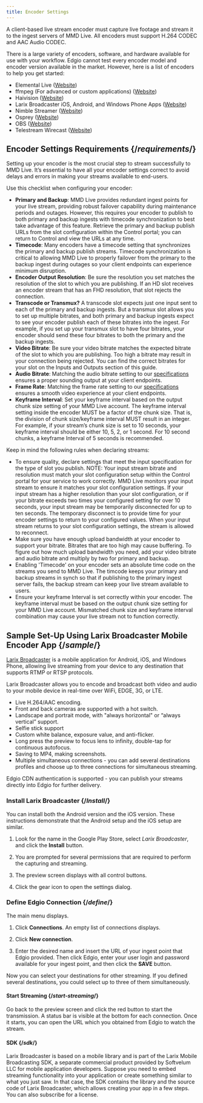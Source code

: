 ```yaml
---
title: Encoder Settings
---
```

A client-based live stream encoder must capture live footage and stream it to the ingest servers of MMD Live. All encoders must support H.264 CODEC and AAC Audio CODEC.

There is a large variety of encoders, software, and hardware available for use with your workflow. Edgio cannot test every encoder model and encoder version available in the market. However, here is a list of encoders to help you get started:

-   Elemental Live ([Website](https://aws.amazon.com/elemental-live/))
-   ffmpeg (For advanced or custom applications) ([Website](https://www.ffmpeg.org/))
-   Haivision ([Website](https://www.haivision.com/products/video-encoder-solutions/))
-   Larix Broadcaster iOS, Android, and Windows Phone Apps ([Website](https://wmspanel.com/larix_broadcaster))
-   Nimble Streamer ([Website](https://blog.wmspanel.com/2016/07/publishing-rtmp-limelight-cdn.html))
-   Osprey ([Website](https://www.ospreyvideo.com/talon))
-   OBS ([Website](https://obsproject.com/))
-   Telestream Wirecast ([Website](https://www.telestream.net/wire-cast/overview.htm))

## Encoder Settings Requirements  {/*requirements*/}
Setting up your encoder is the most crucial step to stream successfully to MMD Live. It’s essential to have all your encoder settings correct to avoid delays and errors in making your streams available to end-users.

Use this checklist when configuring your encoder:

- **Primary and Backup**: MMD Live provides redundant ingest points for your live stream, providing robust failover capability during maintenance periods and outages. However, this requires your encoder to publish to both primary and backup ingests with timecode synchronization to best take advantage of this feature. Retrieve the primary and backup publish URLs from the slot configuration within the Control portal; you can return to Control and view the URLs at any time.
- **Timecode**: Many encoders have a timecode setting that synchronizes the primary and backup publish streams. Timecode synchronization is critical to allowing MMD Live to properly failover from the primary to the backup ingest during outages so your client endpoints can experience minimum disruption.
- **Encoder Output Resolution**: Be sure the resolution you set matches the resolution of the slot to which you are publishing. If an HD slot receives an encoder stream that has an FHD resolution, that slot rejects the connection.
- **Transcode or Transmux?** A transcode slot expects just one input sent to each of the primary and backup ingests. But a transmux slot allows you to set up multiple bitrates, and both primary and backup ingests expect to see your encoder publish each of these bitrates into the ingest. For example, if you set up your transmux slot to have four bitrates, your encoder should send these four bitrates to both the primary and the backup ingests.
- **Video Bitrate**: Be sure your video bitrate matches the expected bitrate of the slot to which you are publishing. Too high a bitrate may result in your connection being rejected. You can find the correct bitrates for your slot on the Inputs and Outputs section of this guide.
- **Audio Bitrate**: Matching the audio bitrate setting to our [specifications](/delivery/video/mmd_live/inputs_outputs) ensures a proper sounding output at your client endpoints.
- **Frame Rate**: Matching the frame rate setting to our [specifications](/delivery/video/mmd_live/inputs_outputs) ensures a smooth video experience at your client endpoints.
- **Keyframe Interval**: Set your keyframe interval based on the output chunk size setting of your MMD Live account. The keyframe interval setting inside the encoder MUST be a factor of the chunk size. That is, the division of chunk size/keyframe interval MUST result in an integer. For example, if your stream’s chunk size is set to 10 seconds, your keyframe interval should be either 10, 5, 2, or 1 second. For 10 second chunks, a keyframe Interval of 5 seconds is recommended.

Keep in mind the following rules when declaring streams:

- To ensure quality, declare settings that meet the input specification for the type of slot you publish. NOTE: Your input stream bitrate and resolution must match your slot configuration setup within the Control portal for your service to work correctly. MMD Live monitors your input stream to ensure it matches your slot configuration settings. If your input stream has a higher resolution than your slot configuration, or if your bitrate exceeds two times your configured setting for over 10 seconds, your input stream may be temporarily disconnected for up to ten seconds. The temporary disconnect is to provide time for your encoder settings to return to your configured values. When your input stream returns to your slot configuration settings, the stream is allowed to reconnect.
- Make sure you have enough upload bandwidth at your encoder to support your bitrate. Bitrates that are too high may cause buffering. To figure out how much upload bandwidth you need, add your video bitrate and audio bitrate and multiply by two for primary and backup.
- Enabling 'Timecode' on your encoder sets an absolute time code on the streams you send to MMD Live. The timcode keeps your primary and backup streams in synch so that if publishing to the primary ingest server fails, the backup stream can keep your live stream available to users.
- Ensure your keyframe Interval is set correctly within your encoder. The keyframe interval must be based on the output chunk size setting for your MMD Live account. Mismatched chunk size and keyframe interval combination may cause your live stream not to function correctly.

## Sample Set-Up Using Larix Broadcaster Mobile Encoder App  {/*sample*/}
[Larix Broadcaster](https://wmspanel.com/larix_broadcaster) is a mobile application for Android, iOS, and Windows Phone, allowing live streaming from your device to any destination that supports RTMP or RTSP protocols.

Larix Broadcaster allows you to encode and broadcast both video and audio to your mobile device in real-time over WiFi, EDGE, 3G, or LTE.

- Live H.264/AAC encoding.
- Front and back cameras are supported with a hot switch.
- Landscape and portrait mode, with "always horizontal" or “always vertical” support.
- Selfie stick support
- Custom white balance, exposure value, and anti-flicker.
- Long press the preview to focus lens to infinity, double-tap for continuous autofocus.
- Saving to MP4, making screenshots.
- Multiple simultaneous connections - you can add several destinations profiles and choose up to three connections for simultaneous streaming.

Edgio CDN authentication is supported - you can publish your streams directly into Edgio for further delivery.

### Install Larix Broadcaster  {/*Install*/}
You can install both the Android version and the iOS version. These instructions demonstrate that the Android setup and the iOS setup are similar.

1. Look for the name in the Google Play Store, select *Larix Broadcaster*, and click the **Install** button.


2. You are prompted for several permissions that are required to perform the capturing and streaming.


3. The preview screen displays with all control buttons.


4. Click the gear icon to open the settings dialog.

### Define Edgio Connection  {/*define*/}
The main menu displays.



1. Click **Connections**. An empty list of connections displays.
2. Click **New connection**.


3. Enter the desired name and insert the URL of your ingest point that Edgio provided. Then click Edgio, enter your user login and password available for your ingest point, and then click the **SAVE** button.



Now you can select your destinations for other streaming. If you defined several destinations, you could select up to three of them simultaneously.

#### Start Streaming  {/*start-streaming*/}
Go back to the preview screen and click the red button to start the transmission. A status bar is visible at the bottom for each connection. Once it starts, you can open the URL which you obtained from Edgio to watch the stream.

#### SDK  {/*sdk*/}
Larix Broadcaster is based on a mobile library and is part of the Larix Mobile Broadcasting SDK, a separate commercial product provided by Softvelum LLC for mobile application developers. Suppose you need to embed streaming functionality into your application or create something similar to what you just saw. In that case, the SDK contains the library and the source code of Larix Broadcaster, which allows creating your app in a few steps. You can also subscribe for a license.
